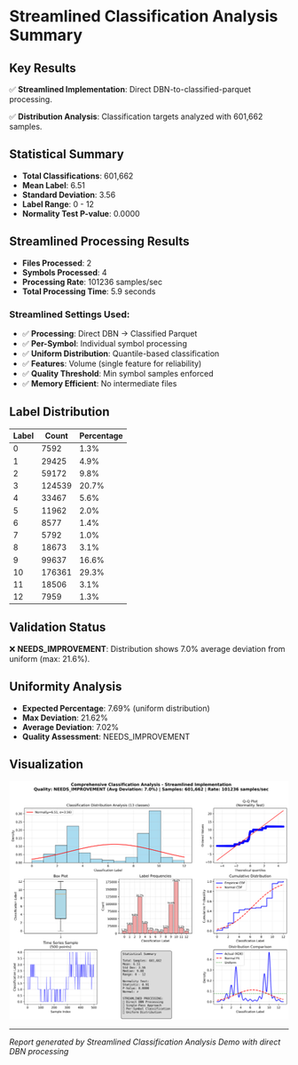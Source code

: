 # Streamlined Classification Analysis Summary

## Key Results

✅ **Streamlined Implementation**: Direct DBN-to-classified-parquet processing.

✅ **Distribution Analysis**: Classification targets analyzed with 601,662 samples.

## Statistical Summary

- **Total Classifications**: 601,662
- **Mean Label**: 6.51
- **Standard Deviation**: 3.56
- **Label Range**: 0 - 12
- **Normality Test P-value**: 0.0000

## Streamlined Processing Results

- **Files Processed**: 2
- **Symbols Processed**: 4
- **Processing Rate**: 101236 samples/sec
- **Total Processing Time**: 5.9 seconds

### Streamlined Settings Used:
- ✅ **Processing**: Direct DBN → Classified Parquet
- ✅ **Per-Symbol**: Individual symbol processing  
- ✅ **Uniform Distribution**: Quantile-based classification
- ✅ **Features**: Volume (single feature for reliability)
- ✅ **Quality Threshold**: Min symbol samples enforced
- ✅ **Memory Efficient**: No intermediate files

## Label Distribution

| Label | Count | Percentage |
|-------|-------|------------|
| 0 | 7592 | 1.3% |
| 1 | 29425 | 4.9% |
| 2 | 59172 | 9.8% |
| 3 | 124539 | 20.7% |
| 4 | 33467 | 5.6% |
| 5 | 11962 | 2.0% |
| 6 | 8577 | 1.4% |
| 7 | 5792 | 1.0% |
| 8 | 18673 | 3.1% |
| 9 | 99637 | 16.6% |
| 10 | 176361 | 29.3% |
| 11 | 18506 | 3.1% |
| 12 | 7959 | 1.3% |

## Validation Status

❌ **NEEDS_IMPROVEMENT**: Distribution shows 7.0% average deviation from uniform (max: 21.6%).

## Uniformity Analysis

- **Expected Percentage**: 7.69% (uniform distribution)
- **Max Deviation**: 21.62%
- **Average Deviation**: 7.02%
- **Quality Assessment**: NEEDS_IMPROVEMENT

## Visualization

![Streamlined Classification Analysis](streamlined_comprehensive_classification_analysis.png)

---

*Report generated by Streamlined Classification Analysis Demo with direct DBN processing*
